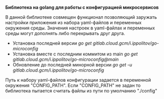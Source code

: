 **Библиотека на golang для работы с конфигурацией микросервисов**

В данной библиотеке совмещен функционал позволяющий заружать настройки приложения из набора yaml-файлов  и переменных окружения среды. Значения настроек в yaml-файлах и переменных среды могут дополнять либо перекрывать друг друга.

 * Установка последней версии
      *go get gitlab.cloud.gcm/i.ippolitov/go-microconfig*
 * Установка вместе с последним коммитом из main 
     *go get gitlab.cloud.gcm/i.ippolitov/go-microconfig@main*
 * Обновление до последней минорной версии
     *go get -u gitlab.cloud.gcm/i.ippolitov/go-microconfig*


Путь к набору yaml-файлов конфигурации задается в переменной окружения "CONFIG_PATH". Если "CONFIG_PATH" не задан то библиотека пытается считать файлы из пути по умолчанию "./config"

